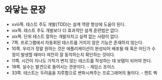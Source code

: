 # 와닿는 문장
- xviii쪽. 테스트 주도 개발(TDD)는 설계 역량 향상에 도움이 된다.
- xix쪽. 테스트 주도 개발보다 더 효과적인 설계 훈련법은 없다.
- xix쪽. 단위 테스트 잘하는 개발자치고 실력 없는 사람이 없다.
- 7쪽. 프로그램에서 자동회된 테스트를 거치지 않은 기능은 존재하지 않는다.
- 10쪽. 우리가 정말 원하는 것은 애플리케이션이 완성되어 배포될 때 혹은 어딘가 수정이 발생할 때마다 여전히 잘 동작하는지 확인하는 것이다.
- 11쪽. 시간이 지나도 가칙가 변치 않는 테스트를 작성하는 데 보탬이 되어야 한다.
- 19쪽. 실수는 발견으로 들어서는 관문이다. - 제임스 조이스
- 33쪽. 테스트는 두려움을 지루함으로 변화시켜주는 프로그래머의 돌이다. - 켄트 벡